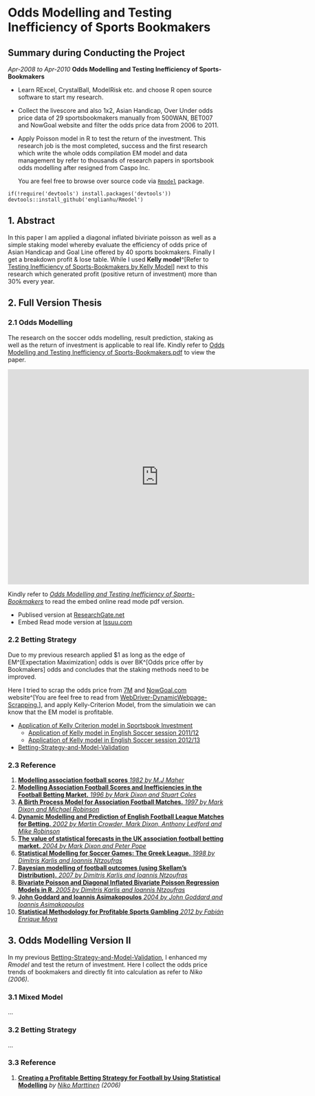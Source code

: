 # Odds Modelling and Testing Inefficiency of Sports Bookmakers

## Summary during Conducting the Project

*Apr-2008 to Apr-2010*
**Odds Modelling and Testing Inefficiency of Sports-Bookmakers**

- Learn RExcel, CrystalBall, ModelRisk etc. and choose R open source software to start my research.
- Collect the livescore and also 1x2, Asian Handicap, Over Under odds price data of 29 sportsbookmakers manually from 500WAN, BET007 and NowGoal website and filter the odds price data from 2006 to 2011.
- Apply Poisson model in R to test the return of the investment. This research job is the most completed, success and the first research which write the whole odds compilation EM model and data management by refer to thousands of research papers in sportsbook odds modelling after resigned from Caspo Inc.

  You are feel free to browse over source code via [`Rmodel`](https://github.com/englianhu/Rmodel) package.

```
if(!require('devtools') install.packages('devtools'))
devtools::install_github('englianhu/Rmodel')
```

## 1. Abstract

  In this paper I am applied a diagonal inflated biviriate poisson as well as a simple staking model whereby evaluate the efficiency of odds price of Asian Handicap and Goal Line offered by 40 sports bookmakers. Finally I get a breakdown profit & lose table. While I used **Kelly model**^[Refer to [Testing Inefficiency of Sports-Bookmakers by Kelly Model](https://github.com/Scibrokes/Kelly-Criterion)] next to this research which generated profit (positive return of investment) more than 30% every year.

## 2. Full Version Thesis

### 2.1 Odds Modelling

  The research on the soccer odds modelling, result prediction, staking as well as the return of investment is applicable to real life. Kindly refer to [Odds Modelling and Testing Inefficiency of Sports-Bookmakers.pdf](https://github.com/scibrokes/odds-modelling-and-testing-inefficiency-of-sports-bookmakers/blob/master/Odds%20Modelling%20and%20Testing%20Inefficiency%20of%20Sports-Bookmakers/Odds_Modelling_and_Testing_Inefficiency_of_Sports-Bookmakers.pdf) to view the paper.

<iframe src="https://raw.githubusercontent.com/scibrokes/odds-modelling-and-testing-inefficiency-of-sports-bookmakers/master/Odds%20Modelling%20and%20Testing%20Inefficiency%20of%20Sports-Bookmakers.pdf" width="700px" height="500px" frameborder="0" scrolling="no"> </iframe>

  Kindly refer to [*Odds Modelling and Testing Inefficiency of Sports-Bookmakers*](http://issuu.com/englianhu/docs/odds_modelling_and_testing_ineffici?e=24685247/38057010) to read the embed online read mode pdf version.

  - Publised version at [ResearchGate.net](https://www.researchgate.net/publication/303135550_Journal_of_Statistical_Software_Odds_Modelling_and_Testing_Inefficiency_of_Sports_Bookmakers_Rmodel)
  - Embed Read mode version at [Issuu.com](http://issuu.com/englianhu/docs/odds_modelling_and_testing_ineffici?e=24685247/38057010)

### 2.2 Betting Strategy

  Due to my previous research applied \$1 as long as the edge of EM^[Expectation Maximization] odds is over BK^[Odds price offer by Bookmakers] odds and concludes that the staking methods need to be improved.
  
  Here I tried to scrap the odds price from [7M](http://www.7msport.com/) and [NowGoal.com](http://www.nowgoal.com/) website^[You are feel free to read from [WebDriver-DynamicWebpage-Scrapping.](https://github.com/scibrokes/webdriver-dynamicwebpage-scrapping)], and apply Kelly-Criterion Model, from the simulatioin we can know that the EM model is profitable.
  
  - [Application of Kelly Criterion model in Sportsbook Investment](https://github.com/scibrokes/kelly-criterion)
    + [Application of Kelly model in English Soccer session 2011/12](http://rpubs.com/englianhu/kelly_eng1112)
    + [Application of Kelly model in English Soccer session 2012/13](http://rpubs.com/englianhu/kelly_eng1213)
  - [Betting-Strategy-and-Model-Validation](https://github.com/scibrokes/betting-strategy-and-model-validation)

### 2.3 Reference

1. [**Modelling association football scores** *1982 by M.J Maher*](https://github.com/scibrokes/odds-modelling-and-testing-inefficiency-of-sports-bookmakers/blob/master/reference/Maher1982.pdf)
2. [**Modelling Association Football Scores and Inefficiencies in the Football Betting Market.** *1996 by Mark Dixon and Stuart Coles*](https://github.com/scibrokes/odds-modelling-and-testing-inefficiency-of-sports-bookmakers/blob/master/reference/DixonColes1996.pdf)
3. [**A Birth Process Model for Association Football Matches.** *1997 by Mark Dixon and Michael Robinson*](https://github.com/scibrokes/odds-modelling-and-testing-inefficiency-of-sports-bookmakers/blob/master/reference/DixonRobinson1997.pdf)
4. [**Dynamic Modelling and Prediction of English Football League Matches for Betting.** *2002 by Martin Crowder, Mark Dixon, Anthony Ledford and Mike Robinson*](https://github.com/scibrokes/odds-modelling-and-testing-inefficiency-of-sports-bookmakers/blob/master/reference/DixonLedfordRobinson2001.pdf)
5. [**The value of statistical forecasts in the UK association football betting market.** *2004 by Mark Dixon and Peter Pope*](https://github.com/scibrokes/odds-modelling-and-testing-inefficiency-of-sports-bookmakers/blob/master/reference/DixonPope2004.pdf)
6. [**Statistical Modelling for Soccer Games: The Greek League.** *1998 by Dimitris Karlis and Ioannis Ntzoufras*](https://github.com/scibrokes/odds-modelling-and-testing-inefficiency-of-sports-bookmakers/blob/master/reference/KarlisNtzoufras1998.pdf)
7. [**Bayesian modelling of football outcomes (using Skellam’s Distribution).** *2007 by Dimitris Karlis and Ioannis Ntzoufras*](https://github.com/scibrokes/odds-modelling-and-testing-inefficiency-of-sports-bookmakers/blob/master/reference/KarlisNtzoufras2007.pdf)
8. [**Bivariate Poisson and Diagonal Inflated Bivariate Poisson Regression Models in R.** *2005 by Dimitris Karlis and Ioannis Ntzoufras*](https://github.com/scibrokes/odds-modelling-and-testing-inefficiency-of-sports-bookmakers/blob/master/reference/KarlisNtzoufras2005.pdf)
9. [**John Goddard and Ioannis Asimakopoulos** *2004 by John Goddard and Ioannis Asimakopoulos*](https://github.com/scibrokes/odds-modelling-and-testing-inefficiency-of-sports-bookmakers/blob/master/reference/GoddardAsimakopoulos2004.pdf)
10. [**Statistical Methodology for Profitable Sports Gambling** *2012 by Fabián Enrique Moya*](https://github.com/scibrokes/odds-modelling-and-testing-inefficiency-of-sports-bookmakers/blob/master/reference/Moya2012.pdf)

## 3. Odds Modelling Version II

  In my previous [Betting-Strategy-and-Model-Validation](https://github.com/scibrokes/betting-strategy-and-model-validation), I enhanced my *Rmodel* and test the return of investment. Here I collect the odds price trends of bookmakers and directly fit into calculation as refer to *Niko (2006)*.

### 3.1 Mixed Model

  ...

### 3.2 Betting Strategy

  ...


### 3.3 Reference

  1. [**Creating a Profitable Betting Strategy for Football by Using Statistical Modelling**](https://github.com/scibrokes/betting-strategy-and-model-validation/blob/master/references/Creating%20a%20Profitable%20Betting%20Strategy%20for%20Football%20by%20Using%20Statistical%20Modelling.pdf) *by* [*Niko Marttinen*](https://www.linkedin.com/in/niko-marttinen-7ab18539) *(2006)*
